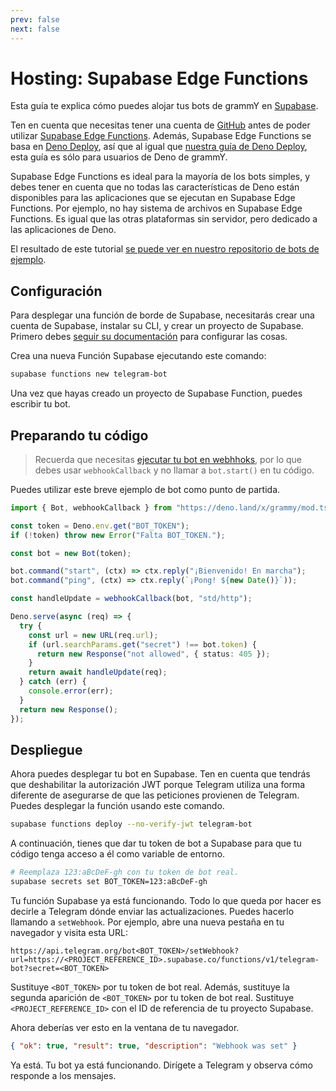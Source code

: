 ```yaml
---
prev: false
next: false
---
```


# Hosting: Supabase Edge Functions

Esta guía te explica cómo puedes alojar tus bots de grammY en
[Supabase](https://supabase.com/).

Ten en cuenta que necesitas tener una cuenta de [GitHub](https://github.com)
antes de poder utilizar
[Supabase Edge Functions](https://supabase.com/docs/guides/functions/quickstart).
Además, Supabase Edge Functions se basa en
[Deno Deploy](https://deno.com/deploy), así que al igual que
[nuestra guía de Deno Deploy](./deno-deploy), esta guía es sólo para usuarios de
Deno de grammY.

Supabase Edge Functions es ideal para la mayoría de los bots simples, y debes
tener en cuenta que no todas las características de Deno están disponibles para
las aplicaciones que se ejecutan en Supabase Edge Functions. Por ejemplo, no hay
sistema de archivos en Supabase Edge Functions. Es igual que las otras
plataformas sin servidor, pero dedicado a las aplicaciones de Deno.

El resultado de este tutorial
[se puede ver en nuestro repositorio de bots de ejemplo](https://github.com/grammyjs/examples/tree/main/setups/supabase-edge-functions).

## Configuración

Para desplegar una función de borde de Supabase, necesitarás crear una cuenta de
Supabase, instalar su CLI, y crear un proyecto de Supabase. Primero debes
[seguir su documentación](https://supabase.com/docs/guides/functions/quickstart#initialize-a-project)
para configurar las cosas.

Crea una nueva Función Supabase ejecutando este comando:

```sh
supabase functions new telegram-bot
```

Una vez que hayas creado un proyecto de Supabase Function, puedes escribir tu
bot.

## Preparando tu código

> Recuerda que necesitas
> [ejecutar tu bot en webhhoks](../guide/deployment-types#como-usar-webhooks),
> por lo que debes usar `webhookCallback` y no llamar a `bot.start()` en tu
> código.

Puedes utilizar este breve ejemplo de bot como punto de partida.

```ts
import { Bot, webhookCallback } from "https://deno.land/x/grammy/mod.ts";

const token = Deno.env.get("BOT_TOKEN");
if (!token) throw new Error("Falta BOT_TOKEN.");

const bot = new Bot(token);

bot.command("start", (ctx) => ctx.reply("¡Bienvenido! En marcha");
bot.command("ping", (ctx) => ctx.reply(`¡Pong! ${new Date()}`));

const handleUpdate = webhookCallback(bot, "std/http");

Deno.serve(async (req) => {
  try {
    const url = new URL(req.url);
    if (url.searchParams.get("secret") !== bot.token) {
      return new Response("not allowed", { status: 405 });
    }
    return await handleUpdate(req);
  } catch (err) {
    console.error(err);
  }
  return new Response();
});
```

## Despliegue

Ahora puedes desplegar tu bot en Supabase. Ten en cuenta que tendrás que
deshabilitar la autorización JWT porque Telegram utiliza una forma diferente de
asegurarse de que las peticiones provienen de Telegram. Puedes desplegar la
función usando este comando.

```sh
supabase functions deploy --no-verify-jwt telegram-bot
```

A continuación, tienes que dar tu token de bot a Supabase para que tu código
tenga acceso a él como variable de entorno.

```sh
# Reemplaza 123:aBcDeF-gh con tu token de bot real.
supabase secrets set BOT_TOKEN=123:aBcDeF-gh
```

Tu función Supabase ya está funcionando. Todo lo que queda por hacer es decirle
a Telegram dónde enviar las actualizaciones. Puedes hacerlo llamando a
`setWebhook`. Por ejemplo, abre una nueva pestaña en tu navegador y visita esta
URL:

```text
https://api.telegram.org/bot<BOT_TOKEN>/setWebhook?url=https://<PROJECT_REFERENCE_ID>.supabase.co/functions/v1/telegram-bot?secret=<BOT_TOKEN>
```

Sustituye `<BOT_TOKEN>` por tu token de bot real. Además, sustituye la segunda
aparición de `<BOT_TOKEN>` por tu token de bot real. Sustituye
`<PROJECT_REFERENCE_ID>` con el ID de referencia de tu proyecto Supabase.

Ahora deberías ver esto en la ventana de tu navegador.

```json
{ "ok": true, "result": true, "description": "Webhook was set" }
```

Ya está. Tu bot ya está funcionando. Dirígete a Telegram y observa cómo responde
a los mensajes.
